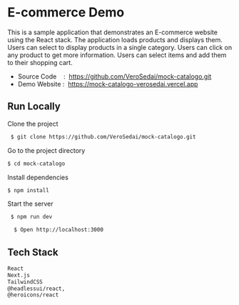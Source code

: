 
# E-commerce Demo

This is a sample application that demonstrates an E-commerce website using the React stack. The application loads products and displays them. Users can select to display products in a single category. Users can click on any product to get more information. Users can select items and add them to their shopping cart.

- Source Code    :  https://github.com/VeroSedai/mock-catalogo.git
- Demo Website :  https://mock-catalogo-verosedai.vercel.app


## Run Locally

Clone the project

```bash
 $ git clone https://github.com/VeroSedai/mock-catalogo.git
```

Go to the project directory

```bash
$ cd mock-catalogo
```

Install dependencies

```bash
$ npm install
```

Start the server

```bash
 $ npm run dev
```
```bash
  $ Open http://localhost:3000
```


## Tech Stack
```bash
React
Next.js 
TailwindCSS
@headlessui/react,
@heroicons/react

```


